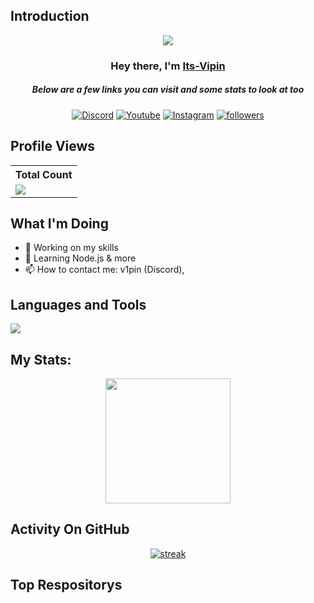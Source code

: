 ## Introduction
<p align="center">
<img src="https://readme-typing-svg.demolab.com?font=Fira+Code&pause=1000&random=false&width=435&lines=Unstoppable%2C+vibrant+newbie" /></a>
</p>

<h3 align="center">Hey there, I'm <a href="https://github.com/Its-Vipin">Its-Vipin</a></h3>
<h5 align="center">Below are a few links you can visit and some stats to look at too</h5>

<p align="center">
  <a href="https://discord.gg/VsTXPdqZe6"><img alt="Discord" title="Discord" src="https://img.shields.io/badge/-Discord-7289DA?style=for-the-badge&logo=discord&logoColor=white"/></a>
  <a href="https://www.youtube.com/@solved.youtube"><img alt="Youtube" title="Youtube" src="https://img.shields.io/badge/-Youtube-FF0000?style=for-the-badge&logo=youtube&logoColor=white"/></a>
  <a href="https://www.instagram.com/vv1pin/"><img alt="Instagram" title="Instagram" src="https://img.shields.io/badge/Instagram-E4405F?style=for-the-badge&logo=instagram&logoColor=white"/></a>
   <a href="https://github.com/Its-Vipin"><img alt="followers" title="Follow me on Github" src="https://img.shields.io/github/followers/thinkright20?color=236ad3&style=for-the-badge&logo=github&label=Follow"/></a>
 </p>
 
## Profile Views


  <table>
    <tr>
      <!-- <th>Profile Views</th> -->
      <th>Total Count</th>
    </tr>
    <tr>
      <!-- Profile Views -->
      <td>
         <a href="https://github.com/Its-Vipin"> <img src="https://komarev.com/ghpvc/?username=Its-VIpin&style=for-the-badge&color=brightgreen"> </a>
      </td>
    </tr>
  </table>

## What I'm Doing

- 🔭 Working on my skills
- 🌱 Learning Node.js & more
- 📫 How to contact me: v1pin (Discord), 

## Languages and Tools

<p align="left"> <a href="https://github.com/Its-Vipin"><img src="https://skillicons.dev/icons?i=cpp,python,vscode,replit,git,github,css,html,js,nodejs,cpp,java,linux"> </a> </p>

## My Stats:
<p align="center">
<img height="200px" src="https://github-readme-stats.vercel.app/api?username=Its-Vipin&hide_border=true&show_icons=true&count_private=true&theme=gruvbox&bg_color=151515">
</p>

## Activity On GitHub

<p align="center">
  <a href="https://github.com/Its-Vipin">      
<img title="stats" alt="streak" src="https://github-readme-streak-stats.herokuapp.com/?user=Its-Vipin&theme=dark&hide_border=true&stroke=f53b3b"/>
</a> 
</p>

## Top Respositorys
  <!-- <p align="left">
     <a href="https://github.com/Its-Vipin/miniGame"><img width="278" src="https://denvercoder1-github-readme-stats.vercel.app/api/pin/?username=thinkright20&repo=Profile-Badges&theme=react&bg_color=1F222E&title_color=F8D866&hide_border=true&icon_color=F8D866&show_icons=false" alt="github-readme-streak-stats"></a>
    <a href="https://github.com/Thinkright20/IP-Finder"><img width="278" src="https://denvercoder1-github-readme-stats.vercel.app/api/pin/?username=Thinkright20&repo=IP-Finder&theme=react&bg_color=1F222E&title_color=F8D866&hide_border=true&icon_color=F8D866&show_icons=false" alt="github-readme-streak-stats"></a>
   <a href="https://github.com/ChatCool-Inc/chatcool"><img width="278" src="https://denvercoder1-github-readme-stats.vercel.app/api/pin/?username=ChatCool-Inc&repo=chatcool&theme=react&bg_color=1F222E&title_color=F8D866&hide_border=true&icon_color=F8D866&show_icons=false" alt="github-readme-streak-stats"></a>
  </p> -->
